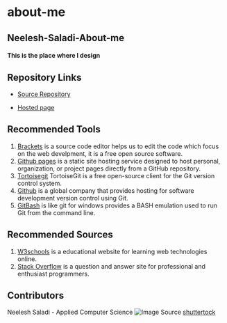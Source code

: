 # about-me
## Neelesh-Saladi-About-me
#### This is the place where I design
## Repository Links
* [Source Repository](https://github.com/neeleshsaladi/about-me/edit/master/README.md)

* [Hosted page](https://neeleshsaladi.github.io/about-me/)
## Recommended Tools
1. [Brackets](http://brackets.io/) is a source code editor helps us to edit the code which focus on the web develpment, it is a free open source software. 
2. [Github pages](https://pages.github.com/) is a static site hosting service designed to host personal, organization, or project pages directly from a GitHub repository.
3. [Tortoisegit](https://tortoisegit.org/) TortoiseGit is a free open-source client for the Git version control system.
4. [Github](https://github.com/) is a global company that provides hosting for software development version control using Git.
5. [GitBash](https://git-scm.com/downloads) is like git for windows provides a BASH emulation used to run Git from the command line.
## Recommended Sources
1. [W3schools](https://www.w3schools.com/) is a educational website for learning web technologies online.
2. [Stack Overflow](https://stackoverflow.com/)  is a question and answer site for professional and enthusiast programmers.
## Contributors
Neelesh Saladi - Applied Computer Science
![Image](https://ak7.picdn.net/shutterstock/videos/19708147/thumb/4.jpg)
Source [shuttertock](https://www.shutterstock.com/video/clip-19708147-footage-crowd-partying-dancing-concert-shot-on)
